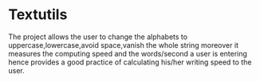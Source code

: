# Textutils

The project allows the user to change the alphabets to uppercase,lowercase,avoid space,vanish the whole string 
moreover it measures the computing speed and the words/second a user is entering hence provides a good practice of calculating his/her writing speed to the user.
